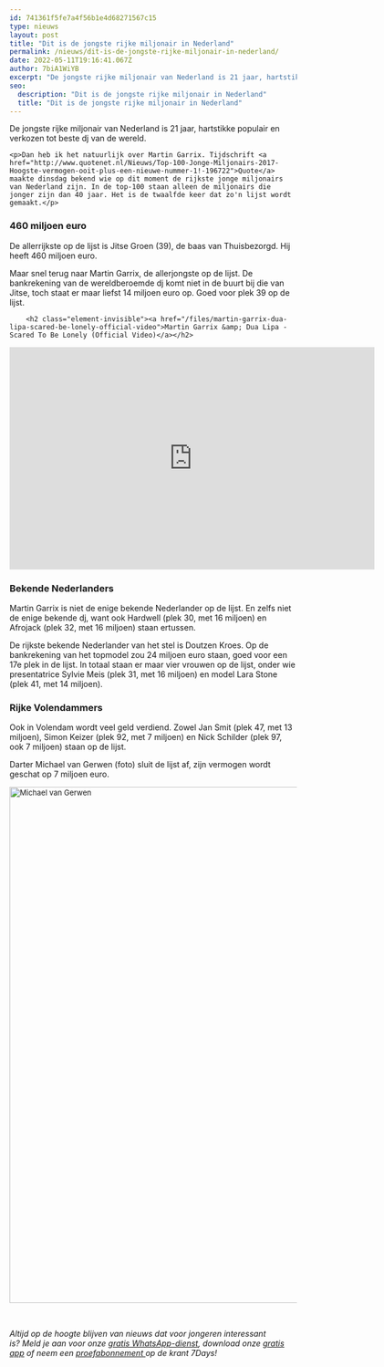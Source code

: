 ```yaml
---
id: 741361f5fe7a4f56b1e4d68271567c15
type: nieuws
layout: post
title: "Dit is de jongste rijke miljonair in Nederland"
permalink: /nieuws/dit-is-de-jongste-rijke-miljonair-in-nederland/
date: 2022-05-11T19:16:41.067Z
author: 7biA1WiYB
excerpt: "De jongste rijke miljonair van Nederland is 21 jaar, hartstikke populair en verkozen tot beste dj van de wereld.   "
seo:
  description: "Dit is de jongste rijke miljonair in Nederland"
  title: "Dit is de jongste rijke miljonair in Nederland"
---
```

De jongste rijke miljonair van Nederland is 21 jaar, hartstikke populair en verkozen tot beste dj van de wereld.   

    <p>Dan heb ik het natuurlijk over Martin Garrix. Tijdschrift <a href="http://www.quotenet.nl/Nieuws/Top-100-Jonge-Miljonairs-2017-Hoogste-vermogen-ooit-plus-een-nieuwe-nummer-1!-196722">Quote</a> maakte dinsdag bekend wie op dit moment de rijkste jonge miljonairs van Nederland zijn. In de top-100 staan alleen de miljonairs die jonger zijn dan 40 jaar. Het is de twaalfde keer dat zo'n lijst wordt gemaakt.</p>
<h3>460 miljoen euro</h3>
<p>De allerrijkste op de lijst is Jitse Groen (39), de baas van Thuisbezorgd. Hij heeft 460 miljoen euro.</p>
<p>Maar snel terug naar Martin Garrix, de allerjongste op de lijst. De bankrekening van de wereldberoemde dj komt niet in de buurt bij die van Jitse, toch staat er maar liefst 14 miljoen euro op. Goed voor plek 39 op de lijst.</p>
<p><div class="media media-element-container media-default"><div id="file-417353" class="file file-video file-video-youtube">

        <h2 class="element-invisible"><a href="/files/martin-garrix-dua-lipa-scared-be-lonely-official-video">Martin Garrix &amp; Dua Lipa - Scared To Be Lonely (Official Video)</a></h2>
    
  
  <div class="content">
    <div class="media-youtube-video file media-element file-default media-youtube-1">
  <iframe class="media-youtube-player" width="640" height="390" title="Martin Garrix &amp; Dua Lipa - Scared To Be Lonely (Official Video)" src="https://www.youtube.com/embed/e2vBLd5Egnk?wmode=opaque&controls=" name="Martin Garrix &amp; Dua Lipa - Scared To Be Lonely (Official Video)" frameborder="0" allowfullscreen="">Video van Martin Garrix &amp;amp; Dua Lipa - Scared To Be Lonely (Official Video)</iframe>
</div>
  </div>

  
</div>
</div>
<h3>Bekende Nederlanders</h3>
<p>Martin Garrix is niet de enige bekende Nederlander op de lijst. En zelfs niet de enige bekende dj, want ook Hardwell (plek 30, met 16 miljoen) en Afrojack (plek 32, met 16 miljoen) staan ertussen.</p>
<p>De rijkste bekende Nederlander van het stel is Doutzen Kroes. Op de bankrekening van het topmodel zou 24 miljoen euro staan, goed voor een 17e plek in de lijst. In totaal staan er maar vier vrouwen op de lijst, onder wie presentatrice Sylvie Meis (plek 31, met 16 miljoen) en model Lara Stone (plek 41, met 14 miljoen).</p>
<h3>Rijke Volendammers</h3>
<p>Ook in Volendam wordt veel geld verdiend. Zowel Jan Smit (plek 47, met 13 miljoen), Simon Keizer (plek 92, met 7 miljoen) en Nick Schilder (plek 97, ook 7 miljoen) staan op de lijst.</p>
<p>Darter Michael van Gerwen (foto) sluit de lijst af, zijn vermogen wordt geschat op 7 miljoen euro.</p>
<p><div class="media media-element-container media-default"><div id="file-417359" class="file file-image file-image-png">

        
  
  <div class="content">
    <img alt="Michael van Gerwen" title="Foto: ANP" height="905" width="1527" style="font-size: 13.008px;" class="media-element file-default" data-delta="1" src="https://7dagen.netlify.app/sites/default/files/Michael%20van%20Gerwen%20ANP.png">  </div>

  
</div>
</div>
<p> </p>
<p><em>Altijd op de hoogte blijven van nieuws dat voor jongeren interessant is? Meld je aan voor onze </em><a href="https://7dagen.netlify.app/whatsapp"><em>gratis WhatsApp-dienst</em></a><em>, download onze </em><a href="https://7dagen.netlify.app/app"><em>gratis app</em></a><em> of neem een </em><a href="https://abonneren.sevendays.nl/abonneren/abonnementen/ae/artikel"><em>proefabonnement </em></a><em>op de krant 7Days!</em></p>  
